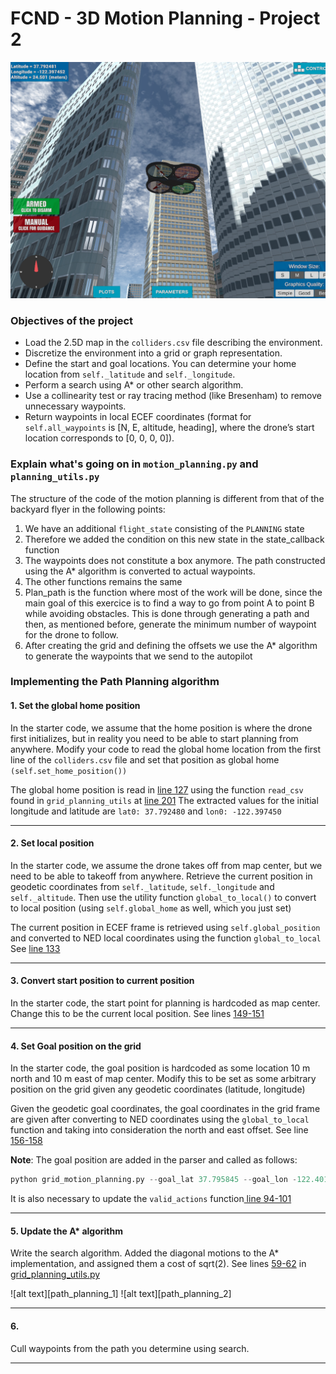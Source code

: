 # FCND - 3D Motion Planning - Project 2
![Quad Image](./misc/enroute.png)

### Objectives of the project

- Load the 2.5D map in the `colliders.csv` file describing the environment.
- Discretize the environment into a grid or graph representation.
- Define the start and goal locations. You can determine your home location from `self._latitude` and `self._longitude`. 
- Perform a search using A* or other search algorithm. 
- Use a collinearity test or ray tracing method (like Bresenham) to remove unnecessary waypoints.
- Return waypoints in local ECEF coordinates (format for `self.all_waypoints` is [N, E, altitude, heading], where the drone’s start location corresponds to [0, 0, 0, 0]). 


###  Explain what's going on in  `motion_planning.py` and `planning_utils.py`

The structure of the code of the motion planning is different from that of the backyard flyer in the following points:
1. We have an additional `flight_state` consisting of the `PLANNING` state
2. Therefore we added the condition on this new state in the state_callback function
3. The waypoints does not constitute a box anymore. The path constructed using the A* algorithm is converted to actual waypoints.
4. The other functions remains the same
5. Plan_path is the function where most of the work will be done, since the main goal of this exercice is to find a way to go from point A to point B while avoiding obstacles. This is done through generating a path and then, as mentioned before, generate the minimum number of waypoint for the drone to follow.
6. After creating the grid and defining the offsets we use the A* algorithm to generate the waypoints that we send to the autopilot



### Implementing the Path Planning algorithm

#### 1. Set the global home position

In the starter code, we assume that the home position is where the drone first initializes, but in reality you need to be able to start planning from anywhere.
Modify your code to read the global home location from the first line of the `colliders.csv` file and set that position as global home `(self.set_home_position())`

The global home position is read in [line 127](https://github.com/bwassim/FCND-3D-motion-planning/blob/aa0d1bf3241b164c5bf343f427ba8f547a8c4728/grid_motion_planning.py#L127) using the function `read_csv` found in `grid_planning_utils` at [line 201](https://github.com/bwassim/FCND-3D-motion-planning/blob/aa0d1bf3241b164c5bf343f427ba8f547a8c4728/grid_planning_utils.py#L201)
The extracted values for the initial longitude and latitude are `lat0: 37.792480` and `lon0: -122.397450` 

-----
#### 2. Set local position
In the starter code, we assume the drone takes off from map center, but we need to be able to takeoff from anywhere. Retrieve the current position in geodetic coordinates from `self._latitude`, `self._longitude` and `self._altitude`.
Then use the utility function `global_to_local()` to convert to local position (using `self.global_home` as well, which you just set)

The current position in ECEF frame is retrieved using `self.global_position` and converted to NED local coordinates using the function `global_to_local` See [line 133](https://github.com/bwassim/FCND-3D-motion-planning/blob/78c2f45001240e5feff7025a4228b050f71235ae/grid_motion_planning.py#L133)

-------
####  3. Convert start position to current position
In the starter code, the start point for planning is hardcoded as map center. Change this to be the current local position. See lines [149-151](https://github.com/bwassim/FCND-3D-motion-planning/blob/6c87d47ed6e77e30e42153c060aea450943fa6e4/grid_motion_planning.py#L149-L151)

-------
#### 4. Set Goal position on the grid

In the starter code, the goal position is hardcoded as some location 10 m north and 10 m east of map center. Modify this to be set as some arbitrary position on the grid given any geodetic coordinates (latitude, longitude)

Given the geodetic goal coordinates, the goal coordinates in the grid frame are given after converting to NED coordinates using the `global_to_local` function and taking into consideration the north and east offset. See line [156-158](https://github.com/bwassim/FCND-3D-motion-planning/blob/aa0d1bf3241b164c5bf343f427ba8f547a8c4728/grid_motion_planning.py#L156-L158)

**Note**: The goal position are added in the parser and called as follows: 
```python
python grid_motion_planning.py --goal_lat 37.795845 --goal_lon -122.401500 --goal_alt 10
```
It is also necessary to update the `valid_actions` function[ line 94-101](https://github.com/bwassim/FCND-3D-motion-planning/blob/4ccd07e172a278b568f15cae60b5a1b5f13db630/grid_planning_utils.py#L94-L101) 

--------
#### 5. Update the A* algorithm

Write the search algorithm. Added the diagonal motions to the A* implementation, and assigned them a cost of sqrt(2). See lines [59-62](https://github.com/bwassim/FCND-3D-motion-planning/blob/6c87d47ed6e77e30e42153c060aea450943fa6e4/grid_planning_utils.py#L59-L62) in [grid_planning_utils.py](https://github.com/bwassim/FCND-3D-motion-planning/blob/master/grid_planning_utils.py) 

![alt text][path_planning_1]
![alt text][path_planning_2]


--------------------
#### 6. 
Cull waypoints from the path you determine using search.

--------------

